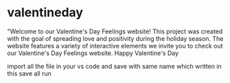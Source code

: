 # valentineday
"Welcome to our Valentine's Day Feelings website! This project was created with the goal of spreading love and positivity during the holiday season. The website features a variety of interactive elements we invite you to check out our Valentine's Day Feelings website. Happy Valentine's Day

import all the file in your vs code 
and save with same name which written in this 
save all
run 
